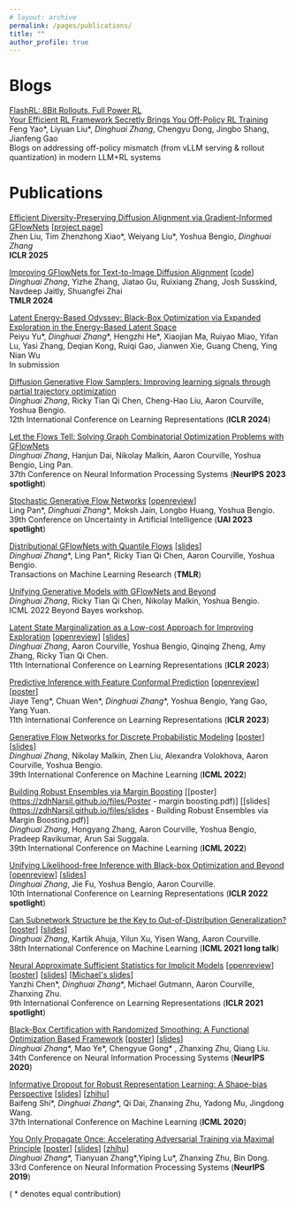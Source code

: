 ```yaml
---
# layout: archive
permalink: /pages/publications/
title: ""
author_profile: true
---
```


# Blogs
[FlashRL: 8Bit Rollouts, Full Power RL](https://fengyao.notion.site/flash-rl)   
[Your Efficient RL Framework Secretly Brings You Off-Policy RL Training](https://fengyao.notion.site/off-policy-rl)    
Feng Yao\*, Liyuan Liu\*, *Dinghuai Zhang*, Chengyu Dong, Jingbo Shang, Jianfeng Gao    
Blogs on addressing off-policy mismatch (from vLLM serving & rollout quantization) in modern LLM+RL systems


# Publications
<!--
[Invariance Principle Meets Information Bottleneck for Out-of-Distribution Generalization](https://arxiv.org/abs/2106.06607). 
Kartik Ahuja, Ethan Caballero\*, *Dinghuai Zhang*\*, Yoshua Bengio, Ioannis Mitliagkas, Irina Rish. 
Arxiv 2021. 

[Out-of-Distribution Generalization via Risk Extrapolation (REx)](https://arxiv.org/abs/2003.00688).  
David Krueger, Ethan Caballero, Joern-Henrik Jacobsen, Amy Zhang, Jonathan Binas, *Dinghuai Zhang*, Rémi Le Priol, Aaron Courville.   
38th International Conference on Machine Learning (**ICML 2021 long talk**)
-->


[Efficient Diversity-Preserving Diffusion Alignment via Gradient-Informed GFlowNets](https://arxiv.org/abs/2412.07775) [[project page](https://nabla-gfn.github.io/)]    
Zhen Liu, Tim Zhenzhong Xiao\*, Weiyang Liu\*, Yoshua Bengio, *Dinghuai Zhang*   
**ICLR 2025**    

[Improving GFlowNets for Text-to-Image Diffusion Alignment](https://arxiv.org/abs/2406.00633)  [[code](https://github.com/apple/ml-diffusion-alignment-gflownet)]  
*Dinghuai Zhang*, Yizhe Zhang, Jiatao Gu, Ruixiang Zhang, Josh Susskind, Navdeep Jaitly, Shuangfei Zhai   
**TMLR 2024**  

[Latent Energy-Based Odyssey: Black-Box Optimization via Expanded Exploration in the Energy-Based Latent Space](https://arxiv.org/abs/2405.16730)  
Peiyu Yu\*, *Dinghuai Zhang*\*, Hengzhi He\*, Xiaojian Ma, Ruiyao Miao, Yifan Lu, Yasi Zhang, Deqian Kong, Ruiqi Gao, Jianwen Xie, Guang Cheng, Ying Nian Wu  
In submission  

[Diffusion Generative Flow Samplers: Improving learning signals through partial trajectory optimization](https://arxiv.org/abs/2310.02679)  
*Dinghuai Zhang*, Ricky Tian Qi Chen, Cheng-Hao Liu, Aaron Courville, Yoshua Bengio.  
12th International Conference on Learning Representations (**ICLR 2024**)  

[Let the Flows Tell: Solving Graph Combinatorial Optimization Problems with GFlowNets](http://arxiv.org/abs/2305.17010)   
*Dinghuai Zhang*, Hanjun Dai, Nikolay Malkin, Aaron Courville, Yoshua Bengio, Ling Pan.  
37th Conference on Neural Information Processing Systems (**NeurIPS 2023 spotlight**)

[Stochastic Generative Flow Networks](https://arxiv.org/abs/2302.09465) [[openreview](https://openreview.net/forum?id=U_MhWQ7vECt)]   
Ling Pan\*, *Dinghuai Zhang*\*, Moksh Jain, Longbo Huang, Yoshua Bengio.  
39th Conference on Uncertainty in Artificial Intelligence (**UAI 2023 spotlight**) 

[Distributional GFlowNets with Quantile Flows](https://arxiv.org/abs/2302.05793) [[slides](https://zdhNarsil.github.io/files/slides_gfn_qm.pdf)]  
*Dinghuai Zhang*\*, Ling Pan\*, Ricky Tian Qi Chen, Aaron Courville, Yoshua Bengio.  
Transactions on Machine Learning Research (**TMLR**)  

[Unifying Generative Models with GFlowNets and Beyond](https://arxiv.org/abs/2209.02606)   
*Dinghuai Zhang*, Ricky Tian Qi Chen, Nikolay Malkin, Yoshua Bengio.  
ICML 2022 Beyond Bayes workshop.   

[Latent State Marginalization as a Low-cost Approach for Improving Exploration](https://arxiv.org/abs/2210.00999) [[openreview](https://openreview.net/forum?id=b0UksKFcTOL)] [[slides](https://zdhNarsil.github.io/files/slides_smac_lvp.pdf)]   
*Dinghuai Zhang*, Aaron Courville, Yoshua Bengio, Qinqing Zheng, Amy Zhang, Ricky Tian Qi Chen.  
11th International Conference on Learning Representations (**ICLR 2023**)  
 
[Predictive Inference with Feature Conformal Prediction](https://arxiv.org/abs/2210.00173) [[openreview](https://openreview.net/forum?id=0uRm1YmFTu)] [[poster](https://zdhNarsil.github.io/files/poster-FCP.pdf)]    
Jiaye Teng\*, Chuan Wen\*, *Dinghuai Zhang*\*, Yoshua Bengio, Yang Gao, Yang Yuan.  
11th International Conference on Learning Representations (**ICLR 2023**)     

[Generative Flow Networks for Discrete Probabilistic Modeling](https://arxiv.org/abs/2202.01361) [[poster](https://zdhNarsil.github.io/files/poster_ICML2022_EB_GFlowNet.pdf)] [[slides](https://zdhNarsil.github.io/files/slides_EB_GFN.pdf)]       
*Dinghuai Zhang*, Nikolay Malkin, Zhen Liu, Alexandra Volokhova, Aaron Courville, Yoshua Bengio.  
39th International Conference on Machine Learning (**ICML 2022**)   

[Building Robust Ensembles via Margin Boosting](http://arxiv.org/abs/2206.03362) [[poster](https://zdhNarsil.github.io/files/Poster - margin boosting.pdf)] [[slides](https://zdhNarsil.github.io/files/slides - Building Robust Ensembles via Margin Boosting.pdf)]       
*Dinghuai Zhang*, Hongyang Zhang, Aaron Courville, Yoshua Bengio, Pradeep Ravikumar, Arun Sai Suggala.  
39th International Conference on Machine Learning (**ICML 2022**)

[Unifying Likelihood-free Inference with Black-box Optimization and Beyond](http://arxiv.org/abs/2110.03372) [[openreview](https://openreview.net/forum?id=1HxTO6CTkz)] [[slides](https://zdhNarsil.github.io/files/slides_ICLR22_lfi_bbopt.pdf)]      
*Dinghuai Zhang*, Jie Fu, Yoshua Bengio, Aaron Courville.  
10th International Conference on Learning Representations (**ICLR 2022 spotlight**)

[Can Subnetwork Structure be the Key to Out-of-Distribution Generalization?](https://arxiv.org/abs/2106.02890)  [[poster](https://zdhNarsil.github.io/files/icml2021_invsubnet_poster.pdf)] [[slides](https://zdhNarsil.github.io/files/icml2021_invsubnet_slides.pdf)]   
*Dinghuai Zhang*, Kartik Ahuja, Yilun Xu, Yisen Wang, Aaron Courville.   
38th International Conference on Machine Learning (**ICML 2021 long talk**)


[Neural Approximate Sufficient Statistics for Implicit Models](https://arxiv.org/abs/2010.10079)  [[openreview](https://openreview.net/forum?id=SRDuJssQud)] [[poster](https://zdhNarsil.github.io/files/poster_nass_iclr2021.pdf)] [[slides](https://zdhNarsil.github.io/files/slides_nass.pdf)] [[Michael's slides](https://warwick.ac.uk/fac/sci/statistics/news/upcoming-seminars/abcworldseminar/pres.pdf)]    
Yanzhi Chen\*, *Dinghuai Zhang*\*, Michael Gutmann, Aaron Courville, Zhanxing Zhu.  
9th International Conference on Learning Representations (**ICLR 2021 spotlight**)

[Black-Box Certification with Randomized Smoothing: A Functional Optimization Based Framework](https://arxiv.org/abs/2002.09169) [[poster](https://zdhNarsil.github.io/files/nips2020poster_certification.pdf)] [[slides](https://zdhNarsil.github.io/files/certification_slides.pdf)]     
*Dinghuai Zhang*\*, Mao Ye\*, Chengyue Gong\* , Zhanxing Zhu, Qiang Liu.         
34th Conference on Neural Information Processing Systems (**NeurIPS 2020**)

[Informative Dropout for Robust Representation Learning: A Shape-bias Perspective](https://arxiv.org/abs/2008.04254)  [[slides](https://zdhNarsil.github.io/files/infodrop_slides.pdf)] [[zhihu](https://zhuanlan.zhihu.com/p/197929813)]  
Baifeng Shi\*, *Dinghuai Zhang*\*, Qi Dai, Zhanxing Zhu, Yadong Mu, Jingdong Wang.      
37th International Conference on Machine Learning (**ICML 2020**)

[You Only Propagate Once: Accelerating Adversarial Training via Maximal Principle](https://arxiv.org/abs/1905.00877) [[poster](https://zdhNarsil.github.io/files/YOPO_NeurIPS2019_Poster.pdf)] [[slides](https://zdhNarsil.github.io/files/YOPO_slides.pdf)] [[zhihu](https://zhuanlan.zhihu.com/p/68351267)]  
*Dinghuai Zhang*\*, Tianyuan Zhang\*,Yiping Lu\*, Zhanxing Zhu, Bin Dong.      
33rd Conference on Neural Information Processing Systems (**NeurIPS 2019**)

( * denotes equal contribution)
